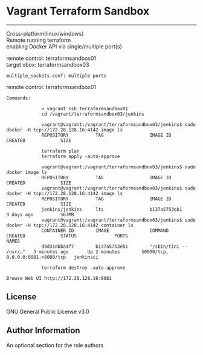 Vagrant Terraform Sandbox
=========


----------------
Cross-platform(linux/windows)  
Remote running terraform  
enabling Docker API via single/multiple port(s)  

remote control: terraformsandbox01  
target vbox: terraformsandbox03  
~~~~
multiple_sockets.conf: multiple ports
~~~~  
remote control: terraformsandbox01  

~~~~
Commands:

             > vagrant ssh terraformsandbox01
             cd /vagrant/terraformsandbox03/jenkins

             vagrant@vagrant:/vagrant/terraformsandbox03/jenkins$ sudo docker -H tcp://172.28.128.16:4142 image ls
             REPOSITORY          TAG                 IMAGE ID            CREATED             SIZE

             terraform plan
             terraform apply -auto-approve

             vagrant@vagrant:/vagrant/terraformsandbox03/jenkins$ sudo docker image ls
             REPOSITORY          TAG                 IMAGE ID            CREATED             SIZE
             vagrant@vagrant:/vagrant/terraformsandbox03/jenkins$ sudo docker -H tcp://172.28.128.16:4142 image ls
             REPOSITORY          TAG                 IMAGE ID            CREATED             SIZE
             jenkins/jenkins     lts                 b137a5753eb1        9 days ago          567MB
             vagrant@vagrant:/vagrant/terraformsandbox03/jenkins$ sudo docker -H tcp://172.28.128.16:4142 container ls
             CONTAINER ID        IMAGE               COMMAND                  CREATED             STATUS              PORTS                               NAMES
             d0d31d6ba4f7        b137a5753eb1        "/sbin/tini -- /usr/…"   3 minutes ago       Up 2 minutes        50000/tcp, 0.0.0.0:8081->8080/tcp   jenkinsci

             terraform destroy -auto-approve             

Browse Web UI http://172.28.128.16:8081

~~~~


License
-------

GNU General Public License v3.0

Author Information
------------------

An optional section for the role authors

